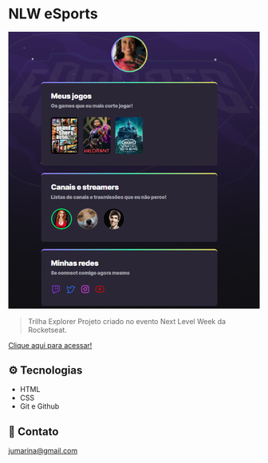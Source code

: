 # NLW eSports

![preview](preview.png)

> Trilha Explorer
Projeto criado no evento Next Level Week da Rocketseat.

[Clique aqui para acessar!](https://julaan.github.io/nlw-esports)

## ⚙ Tecnologias

- HTML
- CSS
- Git e Github

## 📩 Contato

jumarina@gmail.com
